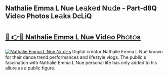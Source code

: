 ## Nathalie Emma L Nue Le𝚊k𝚎d N𝚞𝚍e - Part-d8Q Vid𝚎o Photos Le𝚊ks DcLiQ

# <h2><a href="http://fb2i40.evod.top/?m=Nathalie+Emma+L+Nue">🔗 👉🔴 Nathalie Emma L Nue Vid𝚎o Ph𝚘t𝚘s</a></h2>

[![Nathalie Emma L Nue N𝚞d𝚎s](https://i.imgur.com/8V9OHl7.gif)](http://fb2i40.evod.top/?m=Nathalie+Emma+L+Nue)
Digital creator Nathalie Emma L Nue known for their dance trend performances and lifestyle vlogs. The public's fascination with Nathalie Emma L Nue personal life has only added to his allure as a public figure. 
